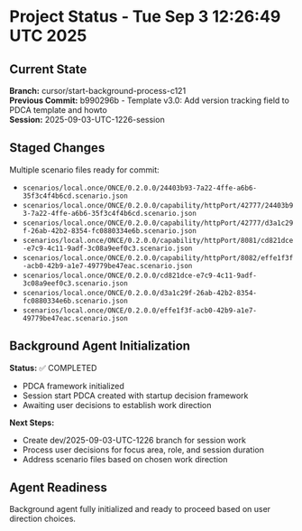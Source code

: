 # Project Status - Tue Sep  3 12:26:49 UTC 2025

## Current State

**Branch:** cursor/start-background-process-c121  
**Previous Commit:** b990296b - Template v3.0: Add version tracking field to PDCA template and howto  
**Session:** 2025-09-03-UTC-1226-session

## Staged Changes

Multiple scenario files ready for commit:
- `scenarios/local.once/ONCE/0.2.0.0/24403b93-7a22-4ffe-a6b6-35f3c4f4b6cd.scenario.json`
- `scenarios/local.once/ONCE/0.2.0.0/capability/httpPort/42777/24403b93-7a22-4ffe-a6b6-35f3c4f4b6cd.scenario.json`
- `scenarios/local.once/ONCE/0.2.0.0/capability/httpPort/42777/d3a1c29f-26ab-42b2-8354-fc0880334e6b.scenario.json`
- `scenarios/local.once/ONCE/0.2.0.0/capability/httpPort/8081/cd821dce-e7c9-4c11-9adf-3c08a9eef0c3.scenario.json`
- `scenarios/local.once/ONCE/0.2.0.0/capability/httpPort/8082/effe1f3f-acb0-42b9-a1e7-49779be47eac.scenario.json`
- `scenarios/local.once/ONCE/0.2.0.0/cd821dce-e7c9-4c11-9adf-3c08a9eef0c3.scenario.json`
- `scenarios/local.once/ONCE/0.2.0.0/d3a1c29f-26ab-42b2-8354-fc0880334e6b.scenario.json`
- `scenarios/local.once/ONCE/0.2.0.0/effe1f3f-acb0-42b9-a1e7-49779be47eac.scenario.json`

## Background Agent Initialization

**Status:** ✅ COMPLETED
- PDCA framework initialized
- Session start PDCA created with startup decision framework
- Awaiting user decisions to establish work direction

**Next Steps:**
- Create dev/2025-09-03-UTC-1226 branch for session work
- Process user decisions for focus area, role, and session duration
- Address scenario files based on chosen work direction

## Agent Readiness

Background agent fully initialized and ready to proceed based on user direction choices.